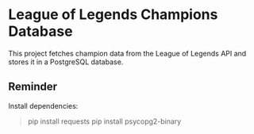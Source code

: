 # League of Legends Champions Database

This project fetches champion data from the League of Legends API and stores it in a PostgreSQL database.

## Reminder

Install dependencies:
>pip install requests
>pip install psycopg2-binary

